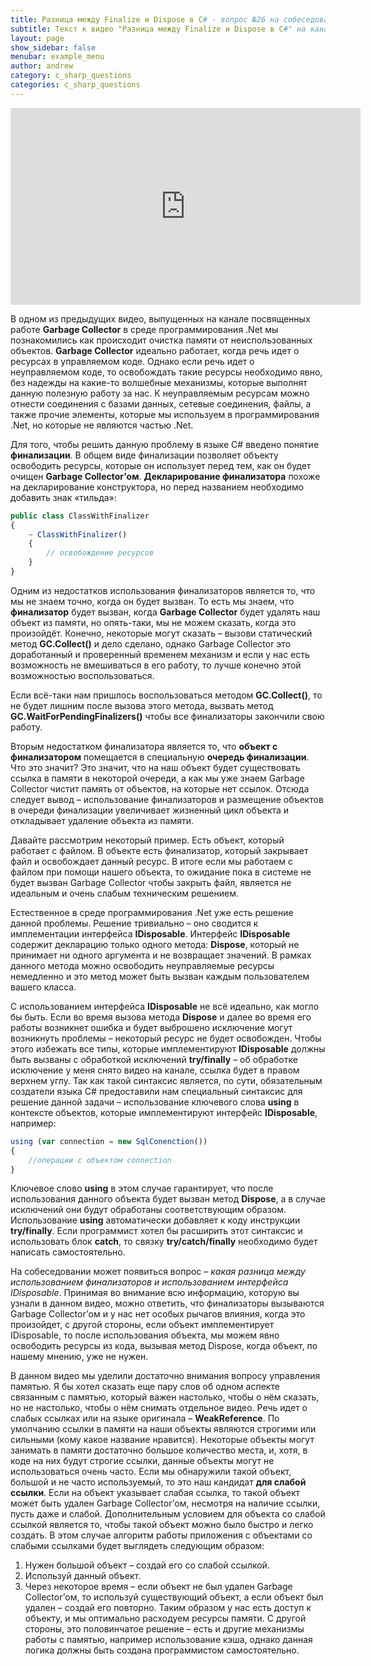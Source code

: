 ```yaml
---
title: Разница между Finalize и Dispose в C# - вопрос №26 на собеседование C# / .NET
subtitle: Текст к видео "Разница между Finalize и Dispose в C#" на канале YouTube
layout: page
show_sidebar: false
menubar: example_menu
author: andrew
category: c_sharp_questions
categories: c_sharp_questions
---
```


<center>
<iframe width="560" height="315" src="https://www.youtube.com/embed/kDQNQCcM9iU" 
frameborder="0" allow="accelerometer; autoplay; 
encrypted-media; gyroscope; picture-in-picture" allowfullscreen></iframe>
</center>

В одном из предыдущих видео, выпущенных на канале посвященных работе **Garbage Collector** в среде программирования .Net мы познакомились как происходит очистка памяти от 
неиспользованных объектов. **Garbage Collector** идеально работает, когда речь идет о ресурсах в управляемом коде. Однако если речь идет о неуправляемом коде, то освобождать 
такие ресурсы необходимо явно, без надежды на какие-то волшебные механизмы, которые выполнят данную полезную работу за нас. К неуправляемым ресурсам можно отнести 
соединения с базами данных, сетевые соединения, файлы, а также прочие элементы, которые мы используем в программирования .Net, но которые не являются частью .Net.

Для того, чтобы решить данную проблему в языке C# введено понятие **финализации**. В общем виде финализации позволяет объекту освободить ресурсы, которые он использует 
перед тем, как он будет очищен **Garbage Collector’ом**.  **Декларирование финализатора** похоже на декларирование конструктора, но перед названием необходимо добавить знак 
«тильда»:

```javascript
public class ClassWithFinalizer
{
	~ ClassWithFinalizer()
	{
		// освобождение ресурсов
	}
}
```
Одним из недостатков использования финализаторов является то, что мы не знаем точно, когда он будет вызван. То есть мы знаем, что **финализатор** будет вызван, когда 
**Garbage Collector** будет удалять наш объект из памяти, но опять-таки, мы не можем сказать, когда это произойдёт. Конечно, некоторые могут сказать – вызови статический 
метод **GC.Collect()** и дело сделано, однако Garbage Collector это доработанный и проверенный временем механизм и если у нас есть возможность не вмешиваться в его работу, 
то лучше конечно этой возможностью воспользоваться.

Если всё-таки нам пришлось воспользоваться методом **GC.Collect()**, то не будет лишним после вызова этого метода, вызвать метод **GC.WaitForPendingFinalizers()** чтобы все 
финализаторы закончили свою работу.

Вторым недостатком финализатора является то, что **объект с финализатором** помещается в специальную **очередь финализации**. Что это значит? Это значит, что на наш объект будет 
существовать ссылка в памяти в некоторой очереди, а как мы уже знаем Garbage Collector чистит память от объектов, на которые нет ссылок. Отсюда следует вывод – использование 
финализаторов и размещение объектов в очереди финализации увеличивает жизненный цикл объекта и откладывает удаление объекта из памяти.

Давайте рассмотрим некоторый пример. Есть объект, который работает с файлом. В объекте есть финализатор, который закрывает файл и освобождает данный ресурс. В итоге если 
мы работаем с файлом при помощи нашего объекта, то ожидание пока в системе не будет вызван Garbage Collector чтобы закрыть файл, является не идеальным и очень слабым техническим 
решением.

Естественное в среде программирования .Net уже есть решение данной проблемы. Решение тривиально – оно сводится к имплементации интерфейса **IDisposable**. Интерфейс **IDisposable** 
содержит декларацию только одного метода: **Dispose**, который не принимает ни одного аргумента и не возвращает значений. В рамках данного метода можно освободить неуправляемые 
ресурсы немедленно и это метод может быть вызван каждым пользователем вашего класса.

С использованием интерфейса **IDisposable** не всё идеально, как могло бы быть. Если во время вызова метода **Dispose** и далее во время его работы возникнет ошибка и будет выброшено 
исключение могут возникнуть проблемы – некоторый ресурс не будет освобожден. Чтобы этого избежать все типы, которые имплементируют **IDisposable** должны быть вызваны с обработкой 
исключений **try/finally** – об обработке исключение у меня снято видео на канале, ссылка будет в правом верхнем углу. Так как такой синтаксис является, по сути, обязательным 
создатели языка C# предоставили нам специальный синтаксис для решение данной задачи – использование ключевого слова **using** в контексте объектов, которые имплементируют интерфейс 
**IDisposable**, например:

```javascript
using (var connection = new SqlConenction())
{
	//операции с объектом connection
}
```

Ключевое слово **using** в этом случае гарантирует, что после использования данного объекта будет вызван метод **Dispose**, а в случае исключений они будут обработаны соответствующим 
образом. Использование **using** автоматически добавляет к коду инструкции **try/finally**. Если программист хотел бы расширить этот синтаксис и использовать блок **catch**, то связку 
**try/catch/finally** необходимо будет написать самостоятельно.

На собеседовании может появиться вопрос – *какая разница между использованием финализаторов и использованием интерфейса IDisposable*. Принимая во внимание всю информацию, которую 
вы узнали в данном видео, можно ответить, что финализаторы вызываются Garbage Collector’ом и у нас нет особых рычагов влияния, когда это произойдет, с другой стороны, если 
объект имплементирует IDisposable, то после использования объекта, мы можем явно освободить ресурсы из кода, вызывая метод Dispose, когда объект, по нашему мнению, уже 
не нужен.

В данном видео мы уделили достаточно внимания вопросу управления памятью. Я бы хотел сказать еще пару слов об одном аспекте связанным с памятью, который важен настолько, 
чтобы о нём сказать, но не настолько, чтобы о нём снимать отдельное видео. Речь идет о слабых ссылках или на языке оригинала – **WeakReference**. По умолчанию ссылки в памяти 
на наши объекты являются строгими или сильными (кому какое название нравится). Некоторые объекты могут занимать в памяти достаточно большое количество места, и, хотя, в 
коде на них будут строгие ссылки, данные объекты могут не использоваться очень часто. Если мы обнаружили такой объект, большой и не часто используемый, то это наш кандидат 
**для слабой ссылки**. Если на объект указывает слабая ссылка, то такой объект может быть удален Garbage Collector’ом, несмотря на наличие ссылки, пусть даже и слабой. 
Дополнительным условием для объекта со слабой ссылкой является то, чтобы такой объект можно было быстро и легко создать. В этом случае алгоритм работы приложения с 
объектами со слабыми ссылками будет выглядеть следующим образом:

1. Нужен большой объект – создай его со слабой ссылкой.
1. Используй данный объект.
1. Через некоторое время – если объект не был удален Garbage Collector’ом, то используй существующий объект, а если объект был удален – создай его повторно.
Таким образом у нас есть доступ к объекту, и мы оптимально расходуем ресурсы памяти. С другой стороны, это половинчатое решение – есть и другие механизмы работы с 
памятью, например использование кэша, однако данная логика должны быть создана программистом самостоятельно.